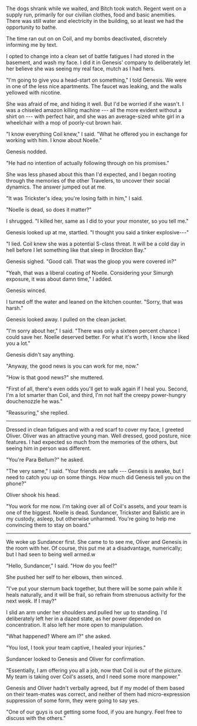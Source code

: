 The dogs shrank while we waited, and Bitch took watch. Regent went on a supply run, primarily
for our civilian clothes, food and basic anemities. There was still water and electricity in the building, so at
least we had the opportunity to bathe.

The time ran out on on Coil, and my bombs deactivated, discretely informing me by text.

I opted to change into a clean set of battle fatigues I had stored in the basement, and wash
my face. I did it in Genesis' company to deliberately let her believe she was seeing my real face,
mutch as I had hers.

"I'm going to give you a head-start on something," I told Genesis. We were in one of the less nice apartments.
The faucet was leaking, and the walls yellowed with nicotine.

She was afraid of me, and hiding it well. But I'd be worried if she wasn't. I was a chiseled amazon
killing machine --- all the more evident without a shirt on --- with perfect hair,
and she was an average-sized white girl in a wheelchair with a mop of poorly-cut brown hair.

"I know everything Coil knew," I said. "What he offered you in exchange for working with him. I know
about Noelle."

Genesis nodded.

"He had no intention of actually following through on his promises."

She was less phased about this than I'd expected, and I began rooting through the memories of the other
Travelers, to uncover their social dynamics. The answer jumped out at me.

"It was Trickster's idea; you're losing faith in him," I said.

"Noelle is dead, so does it matter?"

I shrugged. "I killed her, same as I did to your your monster, so you tell me."

Genesis looked up at me, startled. "I thought you said a tinker explosive---"

"I lied. Coil knew she was a potential S-class threat. It will be a cold day in hell before I
let something like that sleep in Brockton Bay."

Genesis sighed. "Good call. That was the gloop you were covered in?"

"Yeah, that was a liberal coating of Noelle.
Considering your Simurgh exposure, it was about damn time," I added.

Genesis winced.

I turned off the water and leaned on the kitchen counter. "Sorry, that was harsh."

Genesis looked away. I pulled on the clean jacket.

"I'm sorry about her," I said. "There was only a sixteen percent chance I could save her.
Noelle deserved better. For what it's worth, I know she liked you a lot."

Genesis didn't say anything.

"Anyway, the good news is you can work for me, now."

"How is that good news?" she muttered.

"First of all, there's even odds you'll get to walk again if I heal you. Second, I'm a lot smarter
than Coil, and third, I'm not half the creepy power-hungry douchenozzle he was."

"Reassuring," she replied.

----

Dressed in clean fatigues and with a red scarf to cover my face, I greeted Oliver. Oliver was
an attractive young man. Well dressed, good posture, nice features. I had expected so much from
the memories of the others, but seeing him in person was different.

"You're Para Bellum?" he asked.

"The very same," I said. "Your friends are safe --- Genesis is awake, but I need to catch you up on
some things. How much did Genesis tell you on the phone?"

Oliver shook his head.

"You work for me now. I'm taking over all of Coil's assets, and your team is one of the biggest.
Noelle is dead. Sundancer, Trickster and Balistic are in my custody, asleep, but otherwise unharmed.
You're going to help me convincing them to stay on board."

----

We woke up Sundancer first. She came to to see me, Oliver and Genesis in the room with her. Of course,
this put me at a disadvantage, numerically; but I had seen to being well armed.w

"Hello, Sundancer," I said. "How do you feel?"

She pushed her self to her elbows, then winced.

"I've put your sternum back together, but there will be some pain while it heals naturally, and
it will be frail, so refrain from strenuous activity for the next week. If I may?"

I slid an arm under her shoulders and pulled her up to standing. I'd deliberately left her in
a dazed state, as her power depended on concentration. It also left her more open to manipulation.

"What happened? Where am I?" she asked.

"You lost, I took your team captive, I healed your injuries."

Sundancer looked to Genesis and Oliver for confirmation.

"Essentially, I am offering you all a job, now that Coil is out of the picture. My team is taking over Coil's
assets, and I need some more manpower."

Genesis and Oliver hadn't verbally agreed, but if my model of them based on their team-mates was correct,
and neither of them had micro-expression suppression of some form, they were going to say yes.

"One of our guys is out getting some food, if you are hungry. Feel free to discuss with the others."

